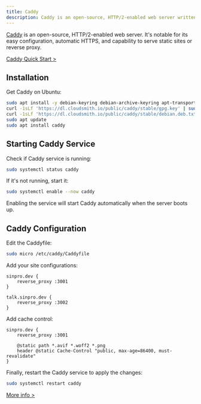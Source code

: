 ```yaml
---
title: Caddy
description: Caddy is an open-source, HTTP/2-enabled web server written in Go.
---
```


[Caddy](https://caddyserver.com/) is an open-source, HTTP/2-enabled web server. It's notable for its easy configuration, automatic HTTPS, and capability to serve static sites or reverse proxy.

[Caddy Quick Start >](https://caddyserver.com/docs/quick-starts)

## Installation

Get Caddy on Ubuntu:

```bash
sudo apt install -y debian-keyring debian-archive-keyring apt-transport-https
curl -1sLf 'https://dl.cloudsmith.io/public/caddy/stable/gpg.key' | sudo gpg --dearmor -o /usr/share/keyrings/caddy-stable-archive-keyring.gpg
curl -1sLf 'https://dl.cloudsmith.io/public/caddy/stable/debian.deb.txt' | sudo tee /etc/apt/sources.list.d/caddy-stable.list
sudo apt update
sudo apt install caddy
```

## Starting Caddy Service

Check if Caddy service is running:

```bash
sudo systemctl status caddy
```

If it's not running, start it:

```bash
sudo systemctl enable --now caddy
```

Enabling the service will start Caddy automatically when the server boots up.

## Caddy Configuration

Edit the Caddyfile:

```bash
sudo micro /etc/caddy/Caddyfile
```

Add your site configurations:

```bash:.server/etc/caddy/Caddyfile
sinpro.dev {
	reverse_proxy :3001
}

talk.sinpro.dev {
	reverse_proxy :3002
}
```

Add cache control:

```bash:.server/etc/caddy/Caddyfile
sinpro.dev {
	reverse_proxy :3001

	@static path *.avif *.woff2 *.png
	header @static Cache-Control "public, max-age=86400, must-revalidate"
}
```

Finally, restart the Caddy service to apply the changes:

```bash
sudo systemctl restart caddy
```

[More info >](https://caddyserver.com/docs/getting-started)
